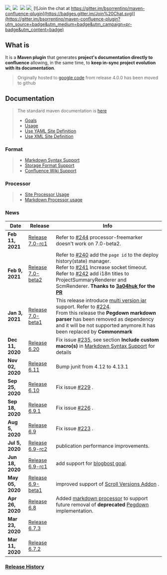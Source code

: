 <a href="http://search.maven.org/#search%7Cga%7C1%7Ca%3A%22confluence-reporting-maven-plugin%22"><img src="https://img.shields.io/maven-central/v/org.bsc.maven/confluence-reporting-maven-plugin.svg">
</a>&nbsp;<img src="https://img.shields.io/github/forks/bsorrentino/maven-confluence-plugin.svg">&nbsp;
<img src="https://img.shields.io/github/stars/bsorrentino/maven-confluence-plugin.svg">&nbsp;<a href="https://github.com/bsorrentino/maven-confluence-plugin/issues"><img src="https://img.shields.io/github/issues/bsorrentino/maven-confluence-plugin.svg">
</a>&nbsp;[![Join the chat at https://gitter.im/bsorrentino/maven-confluence-plugin](https://badges.gitter.im/Join%20Chat.svg)](https://gitter.im/bsorrentino/maven-confluence-plugin?utm_source=badge&utm_medium=badge&utm_campaign=pr-badge&utm_content=badge)

## What is
It is a **Maven plugin** that generates **project's documentation directly to confluence** allowing, in the same time, to **keep in-sync project evolution with its documentation**.
> Originally hosted to [google code](https://code.google.com/p/maven-confluence-plugin/) from release 4.0.0 has been moved to github

## Documentation
> The standard maven documentation is [here](http://bsorrentino.github.io/maven-confluence-plugin/)
> * [Goals](http://bsorrentino.github.io/maven-confluence-plugin/plugin-info.html)
> * [Usage](http://bsorrentino.github.io/maven-confluence-plugin/usage.html)
> * [Use YAML Site Definition](http://bsorrentino.github.io/maven-confluence-plugin/site_yaml_guide.html)
> * [Use XML Site Definition](http://bsorrentino.github.io/maven-confluence-plugin/site_xml_guide.html)
### Format
> * [Markdown Syntax Support](http://bsorrentino.github.io/maven-confluence-plugin/markdown_guide.html)
> * [Storage Format Support](http://bsorrentino.github.io/maven-confluence-plugin/storageformat_guide.html)
> * [Confluence Wiki Support](http://bsorrentino.github.io/maven-confluence-plugin/Notation%20Guide%20-%20Confluence.html)
### Processor
> * [Site Processor Usage](http://bsorrentino.github.io/maven-confluence-plugin/site_processor_guide.html)
> * [Markdown Processor usage](http://bsorrentino.github.io/maven-confluence-plugin/markdown_processor_guide.html)

### News

 Date  | Release | Info   
--- | --- | ---
 **Feb 11, 2021** | [Release 7.0-rc1](https://github.com/bsorrentino/maven-confluence-plugin/releases/tag/v7.0-rc1) | Refer to [#244](https://github.com/bsorrentino/maven-confluence-plugin/issues/244) processor-freemarker doesn't work on 7.0-beta2.
 **Feb 9, 2021** | [Release 7.0-beta2](https://github.com/bsorrentino/maven-confluence-plugin/releases/tag/v7.0-beta2) | Refer to [#240](https://github.com/bsorrentino/maven-confluence-plugin/issues/240) add the `page id` to the deploy history(state) manager. <br> Refer to [#241](https://github.com/bsorrentino/maven-confluence-plugin/issues/241) Increase socket timeout. <br> Refer to [#242](https://github.com/bsorrentino/maven-confluence-plugin/issues/242) add i18n titles to ProjectSummaryRenderer and ScmRenderer. **Thanks to [3a04huk ](https://github.com/bsorrentino/maven-confluence-plugin/issues?q=is%3Apr+author%3A3a04huk) for the [PR](https://github.com/bsorrentino/maven-confluence-plugin/pull/243)**
 **Jan 3, 2021** | [Release 7.0-beta1](https://github.com/bsorrentino/maven-confluence-plugin/releases/tag/v7.0-beta1) | This release introduce [multi version jar](http://openjdk.java.net/jeps/238) support. Refer to [#224](https://github.com/bsorrentino/maven-confluence-plugin/issues/224).<br> From this release the **Pegdown markdown parser** has been removed as dependency and it will be not supported anymore.It has been replaced by **Commonmark**
 **Dec 11, 2020** | [Release 6.20](https://github.com/bsorrentino/maven-confluence-plugin/releases/tag/v6.20) | Fix issue [#235](https://github.com/bsorrentino/maven-confluence-plugin/issues/235), see section **Include custom macro(s)** in [Markdown Syntax Support](http://bsorrentino.github.io/maven-confluence-plugin/markdown_guide.html) for details
 **Nov 02, 2020** | [Release 6.11](https://github.com/bsorrentino/maven-confluence-plugin/releases/tag/v6.11) | Bump junit from 4.12 to 4.13.1
 **Sep 25, 2020** | [Release 6.10](https://github.com/bsorrentino/maven-confluence-plugin/releases/tag/v6.10) | Fix issue [#229](https://github.com/bsorrentino/maven-confluence-plugin/issues/229) .
 **Sep 18, 2020** | [Release 6.9.1](https://github.com/bsorrentino/maven-confluence-plugin/releases/tag/v6.9.1) | Fix issue [#226](https://github.com/bsorrentino/maven-confluence-plugin/issues/226) .
 **Aug 5, 2020** | [Release 6.9](https://github.com/bsorrentino/maven-confluence-plugin/releases/tag/v6.9) | Fix issue [#223](https://github.com/bsorrentino/maven-confluence-plugin/issues/223) .
 **Jul 5, 2020** | [Release 6.9-rc2](https://github.com/bsorrentino/maven-confluence-plugin/releases/tag/v6.9-rc2) | publication performance improvements.
 **Jun 18, 2020** | [Release 6.9-rc1](https://github.com/bsorrentino/maven-confluence-plugin/releases/tag/v6.9-rc1) | add support for [blogbost goal](http://bsorrentino.github.io/maven-confluence-plugin/blogpost-mojo.html).
 **May 05, 2020** | [Release 6.9-beta1](https://github.com/bsorrentino/maven-confluence-plugin/releases/tag/v6.9-beta1) | improved support of  [Scroll Versions Addon](https://marketplace.atlassian.com/apps/1210818/scroll-versions-for-confluence?hosting=server&tab=overview) .
 **Apr 26, 2020** | [Release 6.8](https://github.com/bsorrentino/maven-confluence-plugin/releases/tag/v6.8) | Added [markdown processor](http://bsorrentino.github.io/maven-confluence-plugin/markdown_processor_guide.html) to support future removal of **deprecated** [Pegdown](https://github.com/sirthias/pegdown) implementation.
 **Mar 23, 2020** | [Release 6.7.3](https://github.com/bsorrentino/maven-confluence-plugin/releases/tag/v6.7.3) |
 **Mar 11, 2020** | [Release 6.7.2](https://github.com/bsorrentino/maven-confluence-plugin/releases/tag/v6.7.2) |

### [Release History](HISTORY.md)
